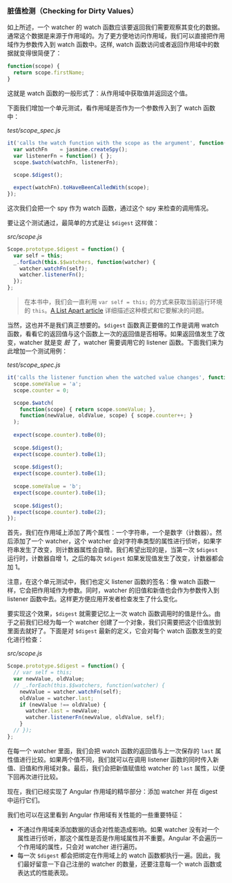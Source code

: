 ### 脏值检测（Checking for Dirty Values）

如上所述，一个 watcher 的 watch 函数应该要返回我们需要观察其变化的数据。通常这个数据是来源于作用域的。为了更方便地访问作用域，我们可以直接把作用域作为参数传入到 watch 函数中。这样, watch 函数访问或者返回作用域中的数据就变得很简便了：

```js
function(scope) {
  return scope.firstName;
}
```

这就是 watch 函数的一般形式了：从作用域中获取值并返回这个值。

下面我们增加一个单元测试，看作用域是否作为一个参数传入到了 watch 函数中：

_test/scope_spec.js_

```js
it('calls the watch function with the scope as the argument', function() {
  var watchFn    = jasmine.createSpy();
  var listenerFn = function() { };
  scope.$watch(watchFn, listenerFn);
 
  scope.$digest();

  expect(watchFn).toHaveBeenCalledWith(scope);
});
```

这次我们会把一个 spy 作为 watch 函数，通过这个 spy 来检查的调用情况。

要让这个测试通过，最简单的方式是让 `$digest` 这样做：

_src/scope.js_

```js
Scope.prototype.$digest = function() {
  var self = this;
  _.forEach(this.$$watchers, function(watcher) {
    watcher.watchFn(self);
    watcher.listenerFn();
  });
};
```

> 在本书中，我们会一直利用 `var self = this;` 的方式来获取当前运行环境的 `this`。[A List Apart article](https://alistapart.com/article/getoutbindingsituations/) 详细描述这种模式和它要解决的问题。

当然，这也并不是我们真正想要的。`$digest` 函数真正要做的工作是调用 watch 函数，看看它的返回值与这个函数上一次的返回值是否相等。如果返回值发生了改变，watcher 就是变 _脏_ 了，watcher 需要调用它的 listener 函数。下面我们来为此增加一个测试用例：

_test/scope_spec.js_

```js
it('calls the listener function when the watched value changes', function() {
  scope.someValue = 'a';
  scope.counter = 0;

  scope.$watch(
    function(scope) { return scope.someValue; },
    function(newValue, oldValue, scope) { scope.counter++; }
  );
  
  expect(scope.counter).toBe(0);
  
  scope.$digest();
  expect(scope.counter).toBe(1);
  
  scope.$digest();
  expect(scope.counter).toBe(1);
  
  scope.someValue = 'b';
  expect(scope.counter).toBe(1);
  
  scope.$digest();
  expect(scope.counter).toBe(2);
});
```

首先，我们在作用域上添加了两个属性：一个字符串，一个是数字（计数器）。然后添加了一个 watcher，这个 watcher 会对字符串类型的属性进行侦听，如果字符串发生了改变，则计数器属性会自增。我们希望出现的是，当第一次 `$digest` 运行时，计数器自增 1，之后的每次 `$digest` 如果发现值发生了改变，计数器都会加 1。

注意，在这个单元测试中，我们也定义 listener 函数的签名：像 watch 函数一样，它会把作用域作为参数。同时，watcher 的旧值和新值也会作为参数传入到 listener 函数中去。这样更方便应用开发者检查发生了什么变化。

要实现这个效果，`$digest` 就需要记忆上一次 watch 函数调用时的值是什么。由于之前我们已经为每一个 watcher 创建了一个对象，我们只需要把这个旧值放到里面去就好了。下面是对 `$digest` 最新的定义，它会对每个 watch 函数发生的变化进行检查：

_src/scope.js_

```js
Scope.prototype.$digest = function() {
  // var self = this;
  var newValue, oldValue;
  // _.forEach(this.$$watchers, function(watcher) {
    newValue = watcher.watchFn(self);
    oldValue = watcher.last;
    if (newValue !== oldValue) {
      watcher.last = newValue;
      watcher.listenerFn(newValue, oldValue, self);
    }
  // }); 
};
```

在每一个 watcher 里面，我们会把 watch 函数的返回值与上一次保存的 `last` 属性值进行比较。如果两个值不同，我们就可以在调用 listener 函数的同时传入新值、旧值和作用域对象。最后，我们会把新值赋值给 watcher 的 `last` 属性，以便下回再次进行比较。

现在，我们已经实现了 Angular 作用域的精华部分：添加 watcher 并在 digest 中运行它们。

我们也可以在这里看到 Angular 作用域有关性能的一些重要特征：

- 不通过作用域来添加数据的话会对性能造成影响。如果 watcher 没有对一个属性进行侦听，那这个属性是否是作用域属性并不重要。Angular 不会遍历一个作用域的属性，只会对 watcher 进行遍历。
- 每一次 `$digest` 都会把绑定在作用域上的 watch 函数都执行一遍。因此，我们最好留意一下自己注册的 watcher 的数量，还要注意每一个 watch 函数或表达式的性能表现。